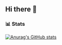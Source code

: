 ## Hi there 👋


### 📊 Stats
[![Anurag's GitHub stats](https://github-readme-stats.vercel.app/api?username=beaalmeidas)](https://github.com/anuraghazra/github-readme-stats)
